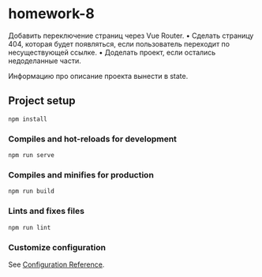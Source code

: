 # homework-8

Добавить переключение страниц через Vue Router. • Сделать страницу 404, которая будет появляться, если пользователь переходит по несуществующей ссылке. • Доделать проект, если остались недоделанные части.

Информацию про описание проекта вынести в state.

## Project setup
```
npm install
```

### Compiles and hot-reloads for development
```
npm run serve
```

### Compiles and minifies for production
```
npm run build
```

### Lints and fixes files
```
npm run lint
```

### Customize configuration
See [Configuration Reference](https://cli.vuejs.org/config/).
